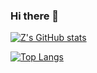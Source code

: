 ### Hi there 👋

[![Z's GitHub stats](https://zzl-github-stats.vercel.app/api?username=zhangzhonglai&count_private=true&show_icons=true&theme=transparent)](https://github.com/zhangzhonglai)

[![Top Langs](https://zzl-github-stats.vercel.app/api/top-langs/?username=zhangzhonglai&theme=transparent&exclude_repo=RxResume,cv,immortalwrt-mt798x,AndroidPushBot)](https://github.com/zhangzhonglai)

<!--
**zhangzhonglai/zhangzhonglai** is a ✨ _special_ ✨ repository because its `README.md` (this file) appears on your GitHub profile.

Here are some ideas to get you started:

- 🔭 I’m currently working on ...
- 🌱 I’m currently learning ...
- 👯 I’m looking to collaborate on ...
- 🤔 I’m looking for help with ...
- 💬 Ask me about ...
- 📫 How to reach me: ...
- 😄 Pronouns: ...
- ⚡ Fun fact: ...
-->
